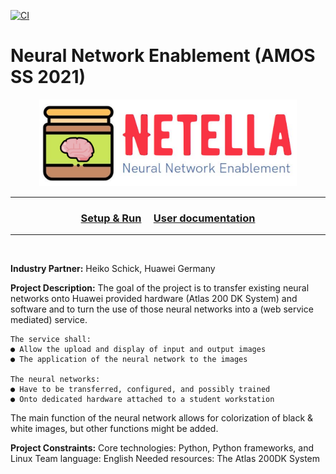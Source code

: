 [![CI](https://github.com/amosproj/amos-ss2021-neural-network-enablement/actions/workflows/main.yml/badge.svg?branch=main)](https://github.com/amosproj/amos-ss2021-neural-network-enablement/actions/workflows/main.yml)

# Neural Network Enablement (AMOS SS 2021)

<p align="center">
<a href="https://github.com/amosproj/amos-ss2021-neural-network-enablement">
    <img src="Deliverables/2021-04-21%20Logo.PNG" alt="Logo" width="412" height="139">
  </a>
</p>

---

<h3 align="center">
  <a href="https://github.com/amosproj/amos-ss2021-neural-network-enablement/wiki/Setup-&-Run">Setup & Run</a>
  <span> &nbsp; &nbsp;  </span>
  <a href="https://github.com/amosproj/amos-ss2021-neural-network-enablement/wiki/User-Documentation">User documentation</a>
</h3>

---

<br />

**Industry Partner:** 
Heiko Schick, Huawei Germany

**Project Description:**
The goal of the project is to transfer existing neural networks onto Huawei provided hardware (Atlas 200 DK System) and software and to turn the use of those neural networks into a (web service mediated) service.

    The service shall: 
    ● Allow the upload and display of input and output images
    ● The application of the neural network to the images
    
    The neural networks:
    ● Have to be transferred, configured, and possibly trained
    ● Onto dedicated hardware attached to a student workstation

The main function of the neural network allows for colorization of black & white images, but other functions might be added.

**Project Constraints:**
Core technologies: Python, Python frameworks, and Linux
Team language: English
Needed resources: The Atlas 200DK System 
